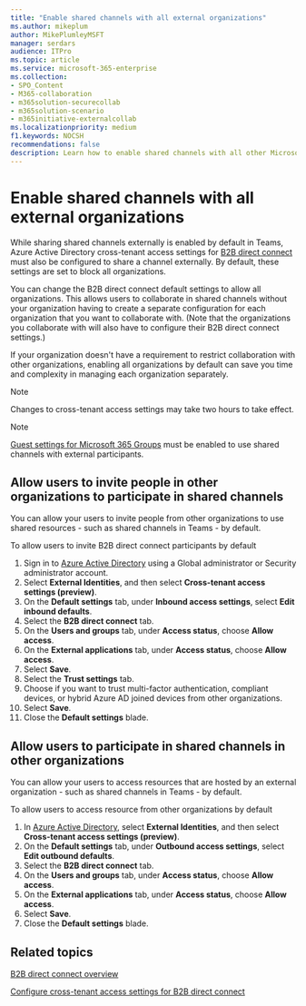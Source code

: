 ```yaml
---
title: "Enable shared channels with all external organizations"
ms.author: mikeplum
author: MikePlumleyMSFT
manager: serdars
audience: ITPro
ms.topic: article
ms.service: microsoft-365-enterprise
ms.collection: 
- SPO_Content
- M365-collaboration
- m365solution-securecollab
- m365solution-scenario
- m365initiative-externalcollab
ms.localizationpriority: medium
f1.keywords: NOCSH
recommendations: false
description: Learn how to enable shared channels with all other Microsoft 365 and Azure Active Directory organizations.
---
```


# Enable shared channels with all external organizations

While sharing shared channels externally is enabled by default in Teams, Azure Active Directory cross-tenant access settings for [B2B direct connect](/azure/active-directory/external-identities/b2b-direct-connect-overview) must also be configured to share a channel externally. By default, these settings are set to block all organizations.

You can change the B2B direct connect default settings to allow all organizations. This allows users to collaborate in shared channels without your organization having to create a separate configuration for each organization that you want to collaborate with. (Note that the organizations you collaborate with will also have to configure their B2B direct connect settings.)

If your organization doesn't have a requirement to restrict collaboration with other organizations, enabling all organizations by default can save you time and complexity in managing each organization separately.

> [!NOTE]
> Changes to cross-tenant access settings may take two hours to take effect.

> [!NOTE]
> [Guest settings for Microsoft 365 Groups](/microsoft-365/admin/create-groups/manage-guest-access-in-groups) must be enabled to use shared channels with external participants.

## Allow users to invite people in other organizations to participate in shared channels

You can allow your users to invite people from other organizations to use shared resources - such as shared channels in Teams - by default.

To allow users to invite B2B direct connect participants by default
1. Sign in to [Azure Active Directory](https://aad.portal.azure.com) using a Global administrator or Security administrator account.
1. Select **External Identities**, and then select **Cross-tenant access settings (preview)**.
1. On the **Default settings** tab, under **Inbound access settings**, select **Edit inbound defaults**.
1. Select the **B2B direct connect** tab.
1. On the **Users and groups** tab, under **Access status**, choose **Allow access**.
1. On the **External applications** tab, under **Access status**, choose **Allow access**.
1. Select **Save**.
1. Select the **Trust settings** tab.
1. Choose if you want to trust multi-factor authentication, compliant devices, or hybrid Azure AD joined devices from other organizations.
1. Select **Save**.
1. Close the **Default settings** blade.

## Allow users to participate in shared channels in other organizations

You can allow your users to access resources that are hosted by an external organization - such as shared channels in Teams - by default.

To allow users to access resource from other organizations by default
1. In [Azure Active Directory](https://aad.portal.azure.com), select **External Identities**, and then select **Cross-tenant access settings (preview)**.
1. On the **Default settings** tab, under **Outbound access settings**, select **Edit outbound defaults**.
1. Select the **B2B direct connect** tab.
1. On the **Users and groups** tab, under **Access status**, choose **Allow access**.
1. On the **External applications** tab, under **Access status**, choose **Allow access**.
1. Select **Save**.
1. Close the **Default settings** blade.

## Related topics

[B2B direct connect overview](/azure/active-directory/external-identities/b2b-direct-connect-overview)

[Configure cross-tenant access settings for B2B direct connect](/azure/active-directory/external-identities/cross-tenant-access-settings-b2b-direct-connect)

